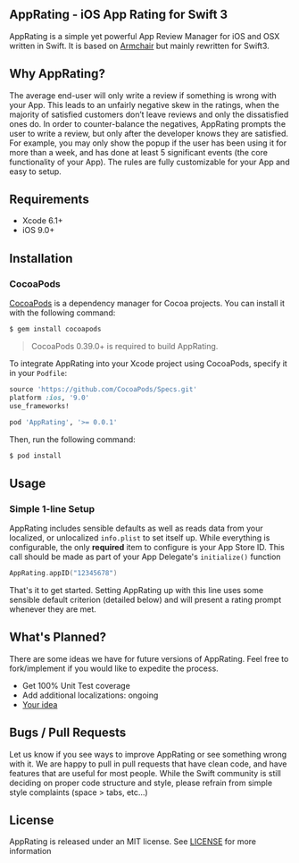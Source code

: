 ## AppRating - iOS App Rating for Swift 3

AppRating is a simple yet powerful App Review Manager for iOS and OSX written in Swift. It is based on [Armchair](https://raw.githubusercontent.com/UrbanApps/Armchair/) but mainly rewritten for Swift3.

## Why AppRating?

The average end-user will only write a review if something is wrong with your App. This leads to an unfairly negative skew in the ratings, when the majority of satisfied customers don’t leave reviews and only the dissatisfied ones do. In order to counter-balance the negatives, AppRating prompts the user to write a review, but only after the developer knows they are satisfied. For example, you may only show the popup if the user has been using it for more than a week, and has done at least 5 significant events (the core functionality of your App). The rules are fully customizable for your App and easy to setup.

## Requirements

- Xcode 6.1+
- iOS 9.0+

## Installation

### CocoaPods

[CocoaPods](http://cocoapods.org) is a dependency manager for Cocoa projects. You can install it with the following command:

```bash
$ gem install cocoapods
```

> CocoaPods 0.39.0+ is required to build AppRating.

To integrate AppRating into your Xcode project using CocoaPods, specify it in your `Podfile`:

```ruby
source 'https://github.com/CocoaPods/Specs.git'
platform :ios, '9.0'
use_frameworks!

pod 'AppRating', '>= 0.0.1'
```

Then, run the following command:

```bash
$ pod install
```

## Usage

### Simple 1-line Setup

AppRating includes sensible defaults as well as reads data from your localized, or unlocalized `info.plist` to set itself up. While everything is configurable, the only **required** item to configure is your App Store ID. This call should be made as part of your App Delegate's `initialize()` function

```swift
AppRating.appID("12345678")
```

That's it to get started. Setting AppRating up with this line uses some sensible default criterion (detailed below) and will present a rating prompt whenever they are met.


## What's Planned?

There are some ideas we have for future versions of AppRating. Feel free to fork/implement if you would like to expedite the process.

- Get 100% Unit Test coverage
- Add additional localizations: ongoing
- [Your idea](https://github.com/grizzly/AppRating/issues)

## Bugs / Pull Requests
Let us know if you see ways to improve AppRating or see something wrong with it. We are happy to pull in pull requests that have clean code, and have features that are useful for most people. While the Swift community is still deciding on proper code structure and style, please refrain from simple style complaints (space > tabs, etc...)

## License

AppRating is released under an MIT license. See [LICENSE](https://github.com/grizzly/AppRating/blob/master/LICENSE) for more information
